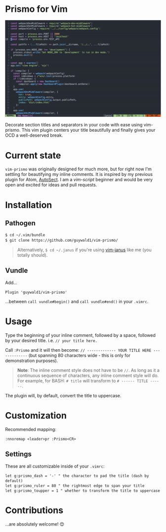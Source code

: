 # Prismo for Vim

![Screencapture](/resources/screencapture.gif?raw=true "Screencapture")

Decorate section titles and separators in your code with ease using vim-prismo. This vim plugin centers your title beautifully and finally gives your OCD a well-deserved break.

# Current state

`vim-prismo` was originally designed for much more, but for right now I'm settling for beautifying my inline comments. It is inspired by my previous plugin for Atom, [AutoSect](https://github.com/guywald1/auto-sect). I am a _vim-script_ beginner and would be very open and excited for ideas and pull requests.

# Installation

## Pathogen

```bash
$ cd ~/.vim/bundle
$ git clone https://github.com/guywald1/vim-prismo/
```
> Alternatively, `$ cd ~/.janus` if you're using [vim-janus](https://github.com/carlhuda/janus) like me (you totally should).

## Vundle

Add...

```vim-script
Plugin 'guywald1/vim-prismo'
```

...between `call vundle#begin()` and `call vundle#end()` in your `.vimrc`.

# Usage

Type the beginning of your inline comment, followed by a space, followed by your desired title. i.e. `// your title here.`

Call `:Prismo` and it will then become: `// ------------- YOUR TITLE HERE -------------` (but spanning 80 characters wide - this is only for demonstration purposes).

> **Note**: The inline comment style does not have to be `//`. As long as it a continuous sequence of characters, any inline comment style will do. For example, for BASH: `# title` will transform to `# ------ TITLE ------`.

The plugin will, by default, convert the title to uppercase.

# Customization

Recommended mapping:

```vim-script
:nnoremap <leader>pr :Prismo<CR>
```

## Settings

These are all customizable inside of your `.vimrc`:

```vim-script
let g:prismo_dash = '-' " the character to pad the title (dash by default)
let g:prismo_ruler = 80 " the rightmost edge to span your title
let g:prismo_toupper = 1 " whether to transform the title to uppercase
```
# Contributions

...are absolutely welcome! 😊
